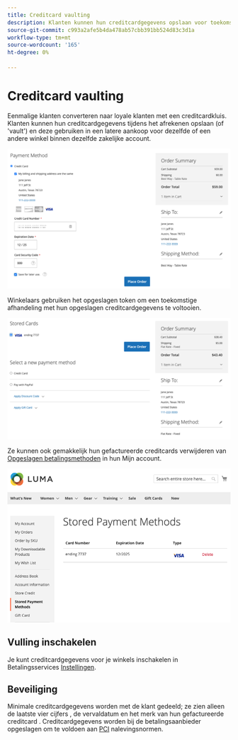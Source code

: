 ```yaml
---
title: Creditcard vaulting
description: Klanten kunnen hun creditcardgegevens opslaan voor toekomstige aankopen.
source-git-commit: c993a2afe5b4da478ab57cbb391bb524d83c3d1a
workflow-type: tm+mt
source-wordcount: '165'
ht-degree: 0%

---
```


# Creditcard vaulting

Eenmalige klanten converteren naar loyale klanten met een creditcardkluis. Klanten kunnen hun creditcardgegevens tijdens het afrekenen opslaan (of &#39;vault&#39;) en deze gebruiken in een latere aankoop voor dezelfde of een andere winkel binnen dezelfde zakelijke account.

![hun creditcard voor later gebruik uitvullen](assets/save-card-for-later.png)

Winkelaars gebruiken het opgeslagen token om een toekomstige afhandeling met hun opgeslagen creditcardgegevens te voltooien.

![Opgeslagen referenties gebruiken voor toekomstige aankoop](assets/use-stored-card.png)

Ze kunnen ook gemakkelijk hun gefactureerde creditcards verwijderen van [Opgeslagen betalingsmethoden](https://docs.magento.com/user-guide/customers/account-dashboard-stored-payment-methods.html) in hun Mijn account.

![Opgeslagen betalingsmethoden in Mijn account](assets/stored-payment-methods.png)

## Vulling inschakelen

Je kunt creditcardgegevens voor je winkels inschakelen in Betalingsservices [Instellingen](settings.md#card-vaulting).

## Beveiliging

Minimale creditcardgegevens worden met de klant gedeeld; ze zien alleen de laatste vier cijfers , de vervaldatum en het merk van hun gefactureerde creditcard . Creditcardgegevens worden bij de betalingsaanbieder opgeslagen om te voldoen aan [PCI](security.md#PCI-compliance) nalevingsnormen.
